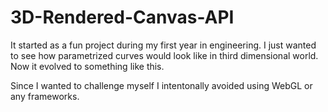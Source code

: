 # 3D-Rendered-Canvas-API
It started as a fun project during my first year in engineering. I just wanted to see how parametrized curves would look like in third dimensional world. Now it evolved to something like this.

Since I wanted to challenge myself I intentonally avoided using WebGL or any frameworks.
